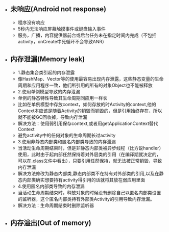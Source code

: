 - ## 未响应(Android not response)
	- 程序没有响应
	- 5秒内无法响应屏幕触摸事件或键盘输入事件
	- 服务，广播，内容提供器前台或后台任务未在指定时间内完成（不包括activity，onCreate中死循环不会导致ANR）
- ## 内存泄漏(Memory leak)
	- 1.静态集合类引起的内存泄露
	- 像HashMap、Vector等的使用最容易出现内存泄露，这些静态变量的生命周期和应用程序一致，他们所引用的所有的对象Object也不能被释放
	- 2.使用单例模型导致的内存泄漏
	- 单例的静态特性导致其生命周期同应用一样长
	- 比如在单例模型中存放context，如何存放的时Activity的context,他的Context本应该是随着Activity的销毁而销毁的，但是引用始终存在，所以就不能被GC回收掉，导致内存泄漏
	- 解决方法：使用弱引用保存context,或者用getApplicationContext替代Context
	- 避免activity中的任何对象的生命周期长过activity
	- 3.使用非静态内部类和匿名内部类导致的内存泄漏
	- 当活动生命周期结束时，但是非静态内部类被异步线程（比方说handler）使用，此时由于起内部任然保持着对外层类的引用（在编译期就决定的，可以在.class文件中看出），只要引用任然保持，就无法被正常销毁，导致内存泄漏
	- 解决方法修改为静态内部类,静态内部类不在持有对外部类的引用,以及在静态内部类确实想要持有activity得引用的话就将其放在弱应用里面
	- 4.使用匿名内部类导致的内存泄漏
	- 当活动生命周期结束时，释放对象的时候没有删除自己以匿名内部类设置的监听器，这个匿名内部类持有外部类Activity的引用导致内存泄漏。
	- 解决方法：生命周期结束时删除监听器
- ## 内存溢出(Out of memory)